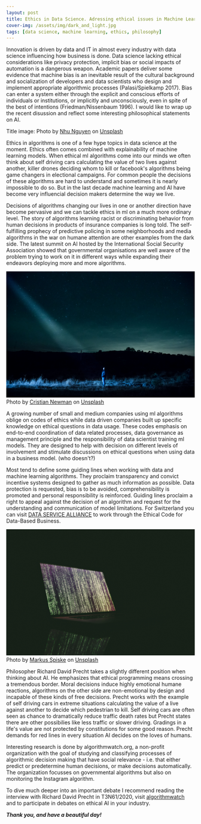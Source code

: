 ```yaml
---
layout: post
title: Ethics in Data Science. Adressing ethical issues in Machine Learning Models.
cover-img: /assets/img/dark_and_light.jpg
tags: [data science, machine learning, ethics, philosophy]
---
```


Innovation is driven by data and IT in almost every industry with data science influencing how business is done. Data science lacking ethical considerations like privacy protection, implicit bias or social impacts of automation is a dangerous weapon. Academic papers deliver some evidence that machine bias is an inevitable result of the cultural background and socialization of developers and data scientists who design and implement appropriate algorithmic processes (Palasi/Spielkamp 2017). Bias can enter a system either through the explicit and conscious efforts of individuals or institutions, or implicitly and unconsciously, even in spite of the best of intentions (Friedman/Nissenbaum 1996). I would like to wrap up the recent disussion and reflect some interesting philosophical statements on AI. 

Title image: <span>Photo by <a href="https://unsplash.com/@nguyendqnhu?utm_source=unsplash&amp;utm_medium=referral&amp;utm_content=creditCopyText">Nhu Nguyen</a> on <a href="https://unsplash.com/s/photos/dark-and-light?utm_source=unsplash&amp;utm_medium=referral&amp;utm_content=creditCopyText">Unsplash</a></span>

Ethics in algorithms is one of a few hype topics in data science at the moment. Ethics often comes combined with explainability of machine learning models. When ethical ml algorithms come into our minds we often think about self driving cars calculating the value of two lives against another, killer drones deciding whom to kill or facebook's algorithms being game changers in electional campaigns. For common people the decisions of these algorithms are hard to understand and sometimes it is nearly impossible to do so. But in the last decade machine learning and AI have become very influencial decision makers determine the way we live.

Decisions of algorithms changing our lives in one or another direction have become pervasive and we can tackle ethics in ml on a much more ordinary level. The story of algorithms learning racist or discriminating behavior from human decisions in products of insurance companies is long told. The self-fulfilling prophecy of predictive policing in some neighborhoods and media algorithms in the war on humane attention are other examples from the dark side. The latest summit on AI hosted by the International Social Security Association showed that governmental organisations are well aware of the problem trying to work on it in different ways while expanding their endeavors deploying more and more algorithms.

![ray](/assets/img/ray.jpg)
<span>Photo by <a href="https://unsplash.com/@cristian_newman?utm_source=unsplash&amp;utm_medium=referral&amp;utm_content=creditCopyText">Cristian Newman</a> on <a href="https://unsplash.com/s/photos/dark-and-light?utm_source=unsplash&amp;utm_medium=referral&amp;utm_content=creditCopyText">Unsplash</a></span>

A growing number of small and medium companies using ml algorithms oblige on codes of ethics while data driven companies built up specific knowledge on ethical questions in data usage. These codes emphasis on end-to-end coordination of data related processes, data governance as management principle and the responsibility of data scientist training ml models. They are designed to help with decision on different levels of involvement and stimulate discussions on ethical questions when using data in a business model. (who doesn't?) 

Most tend to define some guiding lines when working with data and machine learning algorithms. They proclaim transparency and convict incentive systems designed to gather as much information as possible. Data protection is requested, bias is to be avoided, comprehensibility is promoted and personal responsibility is reinforced. Guiding lines proclaim a right to appeal against the decision of an algorithm and request for the understanding and communication of model limitations. For Switzerland you can visit [DATA SERVICE ALLIANCE](https://data-service-alliance.ch) to work through the Ethical Code for Data-Based Business.

![matrix](/assets/img/matrix.jpg)
<span>Photo by <a href="https://unsplash.com/@markusspiske?utm_source=unsplash&amp;utm_medium=referral&amp;utm_content=creditCopyText">Markus Spiske</a> on <a href="https://unsplash.com/s/photos/algorithm?utm_source=unsplash&amp;utm_medium=referral&amp;utm_content=creditCopyText">Unsplash</a></span>

Philosopher Richard David Precht takes a slightly different position when thinking about AI. He emphasizes that ethical programming means crossing a tremendous border. Moral decisions induce highly emotional humane reactions, algorithms on the other side are non-emotional by design and incapable of these kinds of free decisions. Precht works with the example of self driving cars in extreme situations calculating the value of a live against another to decide which pedestrian to kill. Self driving cars are often seen as chance to dramatically reduce traffic death rates but Precht states there are other possibilies like less traffic or slower driving. Gradings in a life's value are not protected by constitutions for some good reason. Precht demands for red lines in every situation AI decides on the loves of humans.

Interesting research is done by algorithmwatch.org, a non-profit organization with the goal of studying and classifying processes of algorithmic decision making that have social relevance - i.e. that either predict or predetermine human decisions, or make decisions automatically. The organization focusses on governmental algorithms but also on monitoring the Instagram algorithm.

To dive much deeper into an important debate I recommend reading the interview with Richard David Precht in T3N61/2020, visit [algorithmwatch](https://algorithmwatch.org) and to participate in debates on ethical AI in your industry.

***Thank you, and have a beautiful day!***
